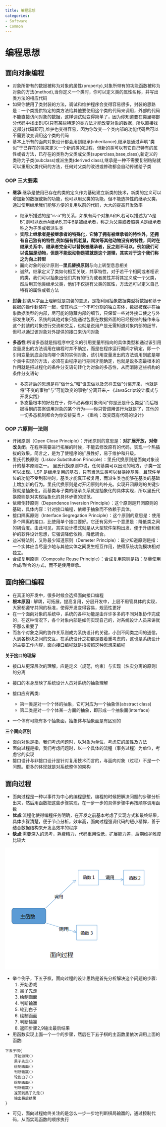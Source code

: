 ```yaml
---
title: 编程思想
categories:
- Software
- Common
---
```

# 编程思想

## 面向对象编程

- 对象所带有的数据被称为对象的属性(property),对象所带有的功能函数被称为对象的方法(method),当你定义一个类时，你可以定义类的属性名称，并写出类方法的相应代码
- 如果你使用了类封装的方法，调试和维护程序会变得容易很多，封装的思路是：一个类提供特定的类方法给其他要使用这个类的代码来调用，外部的代码不能直接访问对象的数据，这样调试就变得简单了，因为你知道要在类里哪部分代码中找出BUG(只有某些特定的类方法才能改变对象的数据，所以直接找这部分代码即可),维护也变得容易，因为你改变一个类内部的功能代码后可以不需要改变调用这个类的代码
- 基本上所有的面向对象设计都会用到继承(inheritance),继承是通过声明"类似"于已存在的类来定义一个新的类的过程，但新的类可以有它自己特有的属性或者方法，已存在的类称为父类或父类(superclass,base,class),新定义的类称为子类(subclass)或派生类(derived class),继承是一种不需要复制粘贴就可以重用父类代码的方法，任何对父类的改进或修改都会自动传递给子类

### OOP 三大要素

- **继承**:继承是使用已存在的类的定义作为基础建立新类的技术，新类的定义可以增加新的数据或新的功能，也可以用父类的功能，但不能选择性的继承父类，通过使用继承我们能够方便的复用以前的代码，大大的提高开发效率

  - 继承所描述的是"is-a”的关系，如果有两个对象A和B,若可以描述为"A是B”,则可以表示A继承B,其中B是被继承者，称之为父类或者超类,A是继承者称之为子类或者派生类
  - **实际上继承者是被继承者的特殊化，它除了拥有被继承者的特性外，还拥有自己独有的特性,**例如猫有抓老鼠，爬树等其他动物没有的特性，同时在继承关系中，继承者完全可以替换被继承者，反之则不可以，例如我们可以说猫是动物，但是不能说动物是猫就是这个道理，其实对于这个我们称之为**向上转型**
  - 面向对象的设计原则--**里氏替换原则**与向上转型息息相关
  - 诚然，继承定义了类如何相互关联，共享特性，对于若干个相同或者相识的类，我们可以抽象出他们共有的行为或者属性并将其定义成一个父类，然后用其他类继承父类，他们不仅拥有父类的属性，方法还可以定义自己特有的属性或者方法
- **封装**:封装从字面上理解就是包装的意思，是指利用抽象数据类型将数据和基于数据的操作封装在一起，使其构成一个不可分割的独立实体，数据被保护在抽象数据类型的内部，尽可能的隐藏内部的细节，只保留一些对外接口使之与外部发生联系，系统的其他对象只能通过包裹在数据外面的已经授权的操作来与这个封装的对象进行交流和交互，也就是说用户是无需知道对象内部的细节，但可以通过该对象对外提供的接口来访问对象
- **多态性**:所谓多态就是指程序中定义的引用变量所指向的具体类型和通过该引用变量发出的方法调用在编程时并不确定，而是在程序运行期间才确定，即一个引用变量到底会指向哪个类的实例对象，该引用变量发出的方法调用到底是哪个类中实现的方法，必须在由程序运行期间才能确定，也就是说多态最根本的作用就是把过程化的条件分支语句转化为对象的多态性，从而消除这些机构的条件分支语句
  - 多态背后的思想是将"做什么”和"谁去做以及怎样去做”分离开来，也就是将"不变的事物"与”可能改变的事物"分离开来,– 《JavaScript设计模式与开发实践》
  - 多态最根本的好处在于，你不必再像对象询问"你是还是什么类型”而后根据得到的答案调用对象的某个行为——你只管调用该行为就是了，其他的一切多态机制都会为你安排妥当,– 《重构：改变既有代码的设计》

### OOP 六原则一法则

- 开闭原则（Open Close Principle）：开闭原则的意思是：**对扩展开放，对修改关闭**。在程序需要进行拓展的时候，不能去修改原有的代码，实现一个热插拔的效果。简言之，是为了使程序的扩展性好，易于维护和升级。
- 里氏代换原则（Liskov Substitution Principle）：里氏代换原则是面向对象设计的基本原则之一。 里氏代换原则中说，任何基类可以出现的地方，子类一定可以出现。LSP 是继承复用的基石，只有当派生类可以替换掉基类，且软件单位的功能不受到影响时，基类才能真正被复用，而派生类也能够在基类的基础上增加新的行为。里氏代换原则是对开闭原则的补充。实现开闭原则的关键步骤就是抽象化，而基类与子类的继承关系就是抽象化的具体实现，所以里氏代换原则是对实现抽象化的具体步骤的规范。
- 依赖倒转原则（Dependence Inversion Principle）：这个原则是开闭原则的基础，具体内容：针对接口编程，依赖于抽象而不依赖于具体。
- 接口隔离原则（Interface Segregation Principle）：这个原则的意思是：使用多个隔离的接口，比使用单个接口要好。它还有另外一个意思是：降低类之间的耦合度。由此可见，其实设计模式就是从大型软件架构出发、便于升级和维护的软件设计思想，它强调降低依赖，降低耦合。
- 迪米特法则，又称最少知道原则（Demeter Principle）：最少知道原则是指：一个实体应当尽量少地与其他实体之间发生相互作用，使得系统功能模块相对独立。
- 合成复用原则（Composite Reuse Principle）：合成复用原则是指：尽量使用合成/聚合的方式，而不是使用继承。


## 面向接口编程

- 在真正的开发中，很多时候会选择面向接口编程
- **根本原因** :  解耦，可拓展，提高复用，分层开发中，上层不用管具体的实现，大家都遵守共同的标准，使得开发变得容易，规范性更好
- 在一个面向对象的系统中，系统的各种功能是由许许多多的不同对象协作完成的，在这种情况下，各个对象内部是如何实现自己的，对系统设计人员来讲就不那么重要了
- 而各个对象之间的协作关系则成为系统设计的关键，小到不同类之间的通信，大到各模块之间的交互，在系统设计之初都是要着重考虑的，这也是系统设计的主要工作内容，面向接口编程就是指按照这种思想来编程

**关于接口的理解**

- 接口从更深层次的理解，应是定义（规范，约束）与实现（名实分离的原则）的分离

- 接口的本身反映了系统设计人员对系统的抽象理解

- 接口应有两类:

  - 第一类是对一个个体的抽象，它可对应为一个抽象体(abstract class)
  - 第二类是对一个个体某一方面的抽象，即形成一个抽象面(interface)

- 一个体有可能有多个抽象面，抽象体与抽象面是有区别的

**三个面向区别**

- 面向对象是指，我们考虑问题时，以对象为单位，考虑它的属性及方法
- 面向过程是指，我们考虑问题时，以一个具体的流程（事务过程）为单位，考虑它的实现
- 接口设计与非接口设计是针对复用技术而言的，与面向对象（过程）不是一个问题。更多的体现就是对系统整体的架构

## 面向过程

- 面向过程是一种以事件为中心的编程思想，编程的时候把解决问题的步骤分析出来，然后用函数把这些步骤实现，在一步一步的具体步骤中再按顺序调用函数
- **优点**:流程化使得编程任务明确，在开发之前基本考虑了实现方式和最终结果，具体步骤清楚，便于节点分析，效率高，面向过程强调代码的短小精悍，善于结合数据结构来开发高效率的程序
- **缺点**:需要深入的思考，耗费精力，代码重用性低，扩展能力差，后期维护难度比较大

![](https://raw.githubusercontent.com/LuShan123888/Files/main/Pictures/2021-04-22-v2-03ff081024bb06cfd447abf321b73b26_720w.png)

- 举个例子，下五子棋，面向过程的设计思路是首先分析解决这个问题的步骤:
  1. 开始游戏
  2. 黑子先走
  3. 绘制画面
  4. 判断输赢
  5. 轮到白子
  6. 绘制画面
  7. 判断输赢
  8. 返回步骤2,9输出最后结果
- 用函数实现上面一个一个的步骤，然后在下五子棋的主函数里依次调用上面的函数:

```text
下五子棋{
    开始游戏()
    黑子先走()
    绘制画面()
    判断输赢()
    轮到白子()
    绘制画面()
    判断输赢()
    返回到黑子先走()
    输出最后结果
}
```

- 可见，面向过程始终关注的是怎么一步一步地判断棋局输赢的，通过控制代码，从而实现函数的顺序执行